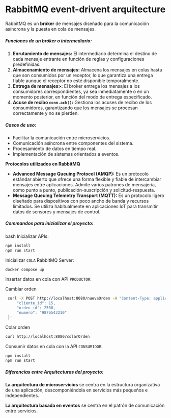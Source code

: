 # RabbitMQ event-drivent arquitecture
RabbitMQ es un **bróker** de mensajes diseñado para la comunicación asíncrona y la puesta en cola de mensajes.

##### **Funciones de un bróker o intermediario:**
1. **Enrutamiento de mensajes:** El intermediario determina el destino de cada mensaje entrante en función de reglas y configuraciones predefinidas.   
2. **Almacenamiento de mensajes:** Almacena los mensajes en colas hasta que son consumidos por un receptor, lo que garantiza una entrega fiable aunque el receptor no esté disponible temporalmente.
3. **Entrega de mensajes>:** El broker entrega los mensajes a los consumidores correspondientes, ya sea inmediatamente o en un momento posterior, en función del modo de entrega especificado.
4. **Acuse de recibo `conn.ack()`:** Gestiona los acuses de recibo de los consumidores, garantizando que los mensajes se procesan correctamente y no se pierden.

##### **Casos de uso**:
- Facilitar la comunicación entre microservicios.
- Comunicación asíncrona entre componentes del sistema.
- Procesamiento de datos en tiempo real.
- Implementación de sistemas orientados a eventos.


**Protocolos utilizados en RabbitMQ**
- **Advanced Message Queuing Protocol (AMQP):** Es un protocolo estándar abierto que ofrece una forma flexible y fiable de intercambiar mensajes entre aplicaciones. Admite varios patrones de mensajería, como punto a punto, publicación-suscripción y solicitud-respuesta. 
- **Message Queuing Telemetry Transport (MQTT):** Es un protocolo ligero diseñado para dispositivos con poco ancho de banda y recursos limitados. Se utiliza habitualmente en aplicaciones IoT para transmitir datos de sensores y mensajes de control.

##### Commandos para inizializar el proyecto:

bash Inicializar APIs:
```bash
npm install
npm run start
```

Inicializar `COLA` RabbitMQ Server:
```bash
docker compose up
```

Insertar datos en cola con API `PRODUCTOR`:

Cambiar orden
```bash
 curl -X POST http://localhost:8080/nuevaOrden -H "Content-Type: application/json" -d '{
	 "cliente_id": 15,
	 "orden_id": 2500,
	 "numero": "9876543210"
 }'
```
Colar orden
```bash
curl http://localhost:8080/colarOrden
```

Consumir datos en cola con la API `CONSUMIDOR`:
```bash
npm install
npm run start
```

##### Diferencias entre Arquitecturas del proyecto:
**La arquitectura de microservicios** se centra en la estructura organizativa de una aplicación, descomponiéndola en servicios más pequeños e independientes.

**La arquitectura basada en eventos** se centra en el patrón de comunicación entre servicios.